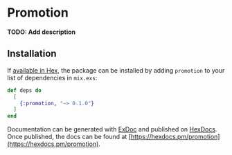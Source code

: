 # Promotion

**TODO: Add description**

## Installation

If [available in Hex](https://hex.pm/docs/publish), the package can be installed
by adding `promotion` to your list of dependencies in `mix.exs`:

```elixir
def deps do
  [
    {:promotion, "~> 0.1.0"}
  ]
end
```

Documentation can be generated with [ExDoc](https://github.com/elixir-lang/ex_doc)
and published on [HexDocs](https://hexdocs.pm). Once published, the docs can
be found at [https://hexdocs.pm/promotion](https://hexdocs.pm/promotion).


